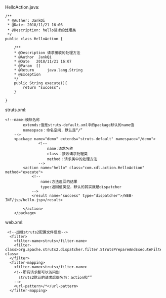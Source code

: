 HelloAction.java:

    /**
     * @Auther: JankQi
     * @Date: 2018/11/21 16:06
     * @Description: hello请求的处理类
     */
    public class HelloAction {

        /**
        * @Description 请求接收的处理方法
        * @Author  JankQi
        * @Date   2018/11/21 16:07
        * @Param  []
        * @Return      java.lang.String
        * @Exception
        */
        public String execute(){
            return "success";
        }

    }


struts.xml:

    <!--name:模块名称
            extends:值是struts-default.xml中的package默认的name值
            namespace：命名空间，默认是“/”
        -->
        <package name="demo" extends="struts-default" namespace="/demo">
                   <!--
                       name:请求名称
                       class：接收请求处理类
                       method：请求类中的处理方法
                   -->
            <action name="hello" class="com.xdl.action.HelloAction" method="execute">
                <!--
                    name:方法返回的结果
                    type:返回值类型，默认的其实就是dispatcher
                -->
                <result name="success" type="dispatcher">/WEB-INF/jsp/hello.jsp</result>

            </action>
        </package>

web.xml:

     <!--加载struts2配置文件信息-->
      <filter>
        <filter-name>struts</filter-name>
        <filter-class>org.apache.struts2.dispatcher.filter.StrutsPrepareAndExecuteFilter</filter-class>
      </filter>
      <filter-mapping>
        <filter-name>struts</filter-name>
        <!--所有请求都可以访问到
          struts2默认的请求后缀名为：action和“”
        -->
        <url-pattern>/*</url-pattern>
      </filter-mapping>
